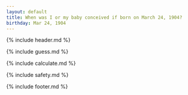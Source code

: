 ```yaml
---
layout: default
title: When was I or my baby conceived if born on March 24, 1904?
birthday: Mar 24, 1904
---
```


{% include header.md %}

{% include guess.md %}

{% include calculate.md %}

{% include safety.md %}

{% include footer.md %}



